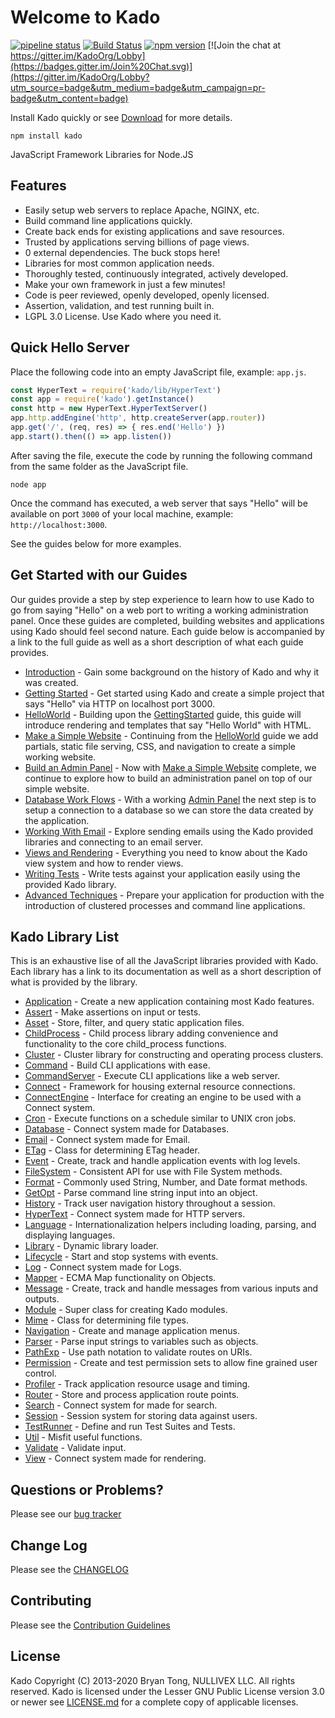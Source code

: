 # Welcome to Kado
[![pipeline status](https://git.nullivex.com/kado/kado/badges/master/pipeline.svg)](https://git.nullivex.com/kado/kado/commits/4.x)
[![Build Status](https://travis-ci.org/KadoOrg/kado.svg?branch=master)](https://travis-ci.org/KadoOrg/kado)
[![npm version](https://badge.fury.io/js/kado.svg)](https://badge.fury.io/js/kado)
[![Join the chat at https://gitter.im/KadoOrg/Lobby](https://badges.gitter.im/Join%20Chat.svg)](https://gitter.im/KadoOrg/Lobby?utm_source=badge&utm_medium=badge&utm_campaign=pr-badge&utm_content=badge)

Install Kado quickly or see [Download](../guides/Download.md) for more details.
```
npm install kado
```
JavaScript Framework Libraries for Node.JS

## Features

* Easily setup web servers to replace Apache, NGINX, etc.
* Build command line applications quickly.
* Create back ends for existing applications and save resources.
* Trusted by applications serving billions of page views.
* 0 external dependencies. The buck stops here!
* Libraries for most common application needs.
* Thoroughly tested, continuously integrated, actively developed.
* Make your own framework in just a few minutes!
* Code is peer reviewed, openly developed, openly licensed.
* Assertion, validation, and test running built in.
* LGPL 3.0 License. Use Kado where you need it.

## Quick Hello Server

Place the following code into an empty JavaScript file, example: `app.js`.
```js
const HyperText = require('kado/lib/HyperText')
const app = require('kado').getInstance()
const http = new HyperText.HyperTextServer()
app.http.addEngine('http', http.createServer(app.router))
app.get('/', (req, res) => { res.end('Hello') })
app.start().then(() => app.listen())
```
After saving the file, execute the code by running the following command from
the same folder as the JavaScript file.
```
node app
```
Once the command has executed, a web server that says "Hello" will be available
on port `3000` of your local machine, example: `http://localhost:3000`.

See the guides below for more examples.

## Get Started with our Guides

Our guides provide a step by step experience to learn how to use Kado to go from
saying "Hello" on a web port to writing a working administration panel. Once
these guides are completed, building websites and applications using Kado should
feel second nature. Each guide below is accompanied by a link to the full guide
as well as a short description of what each guide provides.

* [Introduction](../guides/Introduction.md) - Gain some background on the
history of Kado and why it was created.
* [Getting Started](../guides/GettingStarted.md) - Get started using Kado and
create a simple project that says "Hello" via HTTP on localhost port 3000.
* [HelloWorld](../guides/HelloWorld.md) - Building upon the
[GettingStarted](../guides/GettingStarted.md) guide, this guide will introduce
rendering and templates that say "Hello World" with HTML.
* [Make a Simple Website](../guides/MakeSimpleWebsite.md) - Continuing from
the [HelloWorld](../guides/HelloWorld.md) guide we add partials, static file
serving, CSS, and navigation to create a simple working website.
* [Build an Admin Panel](../guides/BuildAdminPanel.md) - Now with
[Make a Simple Website](../guides/MakeSimpleWebsite.md) complete, we continue
to explore how to build an administration panel on top of our simple website.
* [Database Work Flows](../guides/DatabaseWorkFlow.md) - With a working
[Admin Panel](../guides/BuildAdminPanel.md) the next step is to setup a
connection to a database so we can store the data created by the application.
* [Working With Email](../guides/WorkingWithEmail.md) - Explore sending
emails using the Kado provided libraries and connecting to an email server.
* [Views and Rendering](../guides/ViewsRendering.md) - Everything you need to
know about the Kado view system and how to render views.
* [Writing Tests](../guides/WritingTests.md) - Write tests against your
application easily using the provided Kado library.
* [Advanced Techniques](../guides/AdvancedTechniques.md) - Prepare your
application for production with the introduction of clustered processes and
command line applications.

## Kado Library List

This is an exhaustive lise of all the JavaScript libraries provided with Kado.
Each library has a link to its documentation as well as a short description of
what is provided by the library.

* [Application](https://kado.org/doc/application/) - Create a new application containing most
Kado features.
* [Assert](https://kado.org/doc/assert/) - Make assertions on input or tests.
* [Asset](https://kado.org/doc/asset/) - Store, filter, and query static application
files.
* [ChildProcess](https://kado.org/doc/child-process/) - Child process library adding convenience and
functionality to the core child_process functions.
* [Cluster](https://kado.org/doc/cluster/) - Cluster library for constructing and
operating process clusters.
* [Command](https://kado.org/doc/command/) - Build CLI applications with ease.
* [CommandServer](https://kado.org/doc/command-server/) - Execute CLI applications like a
web server.
* [Connect](https://kado.org/doc/connect/) - Framework for housing external resource
connections.
* [ConnectEngine](https://kado.org/doc/connect-engine/) - Interface for creating an engine
to be used with a Connect system.
* [Cron](https://kado.org/doc/cron/) - Execute functions on a schedule similar to UNIX
cron jobs.
* [Database](https://kado.org/doc/database/) - Connect system made for Databases.
* [Email](https://kado.org/doc/email/) - Connect system made for Email.
* [ETag](https://kado.org/doc/etag/) - Class for determining ETag header.
* [Event](https://kado.org/doc/event/) - Create, track and handle application events with
log levels.
* [FileSystem](https://kado.org/doc/file-system/) - Consistent API for use with File System methods.
* [Format](https://kado.org/doc/format/) - Commonly used String, Number, and Date format
methods.
* [GetOpt](https://kado.org/doc/get-opt/) - Parse command line string input into an
object.
* [History](https://kado.org/doc/history/) - Track user navigation history throughout
a session.
* [HyperText](https://kado.org/doc/hyper-text/) - Connect system made for HTTP servers.
* [Language](https://kado.org/doc/language/) - Internationalization helpers including
loading, parsing, and displaying languages.
* [Library](https://kado.org/doc/library/) - Dynamic library loader.
* [Lifecycle](https://kado.org/doc/lifecycle/) - Start and stop systems with events.
* [Log](https://kado.org/doc/log/) - Connect system made for Logs.
* [Mapper](https://kado.org/doc/mapper/) - ECMA Map functionality on Objects.
* [Message](https://kado.org/doc/message/) - Create, track and handle messages from
various inputs and outputs.
* [Module](https://kado.org/doc/module/) - Super class for creating Kado modules.
* [Mime](https://kado.org/doc/mime/) - Class for determining file types.
* [Navigation](https://kado.org/doc/navigation/) - Create and manage application menus.
* [Parser](https://kado.org/doc/parser/) - Parse input strings to variables such as objects.
* [PathExp](https://kado.org/doc/path-exp/) - Use path notation to validate routes on URIs.
* [Permission](https://kado.org/doc/permission/) - Create and test permission sets to
allow fine grained user control.
* [Profiler](https://kado.org/doc/profiler/) - Track application resource usage and
timing.
* [Router](https://kado.org/doc/router/) - Store and process application route points.
* [Search](https://kado.org/doc/search/) - Connect system for made for search.
* [Session](https://kado.org/doc/session/) - Session system for storing data against users.
* [TestRunner](https://kado.org/doc/test-runner/) - Define and run Test Suites and Tests.
* [Util](https://kado.org/doc/util/) - Misfit useful functions.
* [Validate](https://kado.org/doc/validate/) - Validate input.
* [View](https://kado.org/doc/view/) - Connect system made for rendering.

## Questions or Problems?

Please see our [bug tracker](https://git.nullivex.com/kado/kado/issues)

## Change Log

Please see the [CHANGELOG](./CHANGELOG.md)

## Contributing

Please see the [Contribution Guidelines](./CONTRIBUTING.md)

## License
Kado Copyright (C) 2013-2020 Bryan Tong, NULLIVEX LLC. All rights reserved. Kado
is licensed under the Lesser GNU Public License version 3.0 or newer see
[LICENSE.md](./LICENSE.md) for a complete copy of applicable licenses.